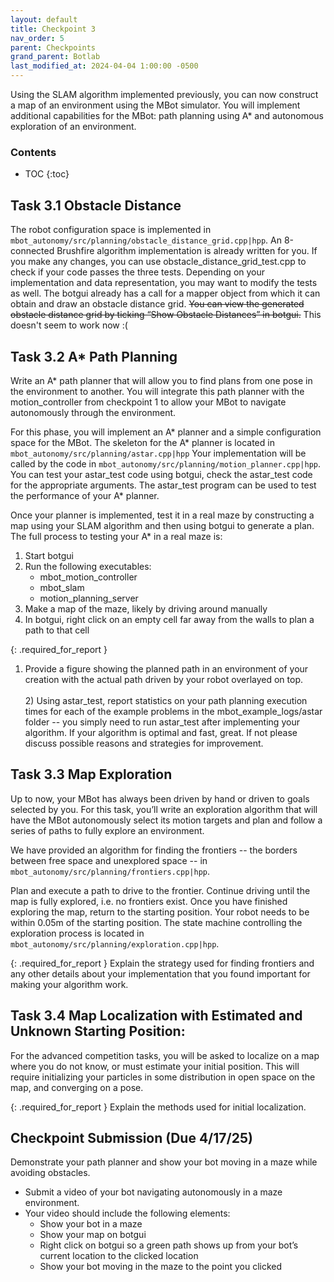 ```yaml
---
layout: default
title: Checkpoint 3
nav_order: 5
parent: Checkpoints
grand_parent: Botlab
last_modified_at: 2024-04-04 1:00:00 -0500
---
```


Using the SLAM algorithm implemented previously, you can now construct a map of an environment using the MBot simulator. You will implement additional capabilities for the MBot: path planning using A* and autonomous exploration of an environment.

### Contents
* TOC
{:toc}

## Task 3.1 Obstacle Distance

The robot configuration space is implemented in `mbot_autonomy/src/planning/obstacle_distance_grid.cpp|hpp`. An 8-connected Brushfire algorithm implementation is already written for you. If you make any changes, you can use obstacle_distance_grid_test.cpp to check if your code passes the three tests. Depending on your implementation and data representation, you may want to modify the tests as well. The botgui already has a call for a mapper object from which it can obtain and draw an obstacle distance grid. ~~You can view the generated obstacle distance grid by ticking “Show Obstacle Distances” in botgui.~~ This doesn't seem to work now :(

## Task 3.2 A* Path Planning
 
Write an A* path planner that will allow you to find plans from one pose in the environment to  another. You will integrate this path planner with the motion_controller from checkpoint 1 to allow your MBot to navigate autonomously through the environment.

For this phase, you will implement an A* planner and a simple configuration space for the MBot. The skeleton for the A* planner is located in `mbot_autonomy/src/planning/astar.cpp|hpp` Your implementation will be called by the code in `mbot_autonomy/src/planning/motion_planner.cpp|hpp`. You can test your astar_test code using botgui, check the astar_test code for the appropriate arguments. The astar_test program can be used to test the performance of your A* planner.

Once your planner is implemented, test it in a real maze by constructing a map using your SLAM algorithm and then using botgui to generate a plan. The full process to testing your A* in a real maze is:

1. Start botgui
2. Run the following executables:
   - mbot_motion_controller
   - mbot_slam
   - motion_planning_server
3. Make a map of the maze, likely by driving around manually
4. In botgui, right click on an empty cell far away from the walls to plan a path to that cell

{: .required_for_report } 
1) Provide a figure showing the planned path in an environment of your creation with the actual path driven by your robot overlayed on top. <br>
<br> 2) Using astar_test, report statistics on your path planning execution times for each of the example problems in the mbot_example_logs/astar folder -- you simply need to run astar_test after implementing your algorithm. If your algorithm is optimal and fast, great. If not please discuss possible reasons and strategies for improvement.

## Task 3.3 Map Exploration

Up to now, your MBot has always been driven by hand or driven to goals selected by you. For this task, you’ll write an exploration algorithm that will have the MBot autonomously select its motion targets and plan and follow a series of paths to fully explore an environment.

We have provided an algorithm for finding the frontiers -- the borders between free space and unexplored space -- in `mbot_autonomy/src/planning/frontiers.cpp|hpp`. 

Plan and execute a path to drive to the frontier. Continue driving until the map is fully explored, i.e. no frontiers exist. Once you have finished exploring the map, return to the starting position. Your robot needs to be within 0.05m of the starting position. The state machine controlling the exploration process is located in `mbot_autonomy/src/planning/exploration.cpp|hpp`.

{: .required_for_report } 
Explain the strategy used for finding frontiers and any other details about your implementation that you found important for making your algorithm work.

## Task 3.4 Map Localization with Estimated and Unknown Starting Position:

For the advanced competition tasks, you will be asked to localize on a map where you do not know, or must estimate your initial position. This will require initializing your particles in some distribution in open space on the map, and converging on a pose.

{: .required_for_report } 
Explain the methods used for initial localization.

## Checkpoint Submission (Due 4/17/25)

Demonstrate your path planner and show your bot moving in a maze while avoiding obstacles.

- Submit a video of your bot navigating autonomously in a maze environment.
- Your video should include the following elements:
  - Show your bot in a maze
  - Show your map on botgui
  - Right click on botgui so a green path shows up from your bot’s current location to the clicked location
  - Show your bot moving in the maze to the point you clicked
